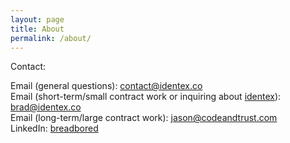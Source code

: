 ```yaml
---
layout: page
title: About
permalink: /about/
---
```


Contact:

Email (general questions): [contact@identex.co](mailto://contact@identex.co)  
Email (short-term/small contract work or inquiring about [identex](https://identex.co)): [brad@identex.co](mailto://brad@identex.co)  
Email (long-term/large contract work): [jason@codeandtrust.com](mailto://jason@codeandtrust.com)  
LinkedIn: [breadbored](https://www.linkedin.com/in/breadbored/)  

